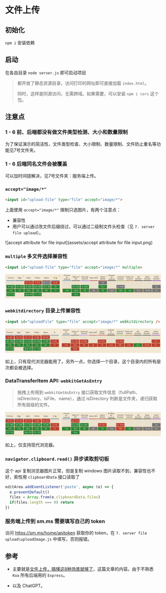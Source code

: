 # 文件上传

## 初始化

`npm i` 安装依赖

## 启动

在各自目录 `node server.js` 即可启动项目

> 都开放了静态资源目录，访问打印的网址即可直接加载 `index.html`。
>
> 同时，这样是同源访问，无需跨域。如果需要，可以安装 `npm i cors` 这个包。

## 注意点

### 1 - 6 前、后端都没有做文件类型检测、大小和数量限制

为了保证演示的简洁性，文件类型检查、大小限制、数量限制、文件防止重名等功能见7号文件夹。

### 1 - 6 后端同名文件会被覆盖

可以加时间搓解决，见7号文件夹：服务端上传。

###  `accept="image/*"` 

```html
<input id="upload-file" type="file" accept="image/*">
```

上面使用 `accept="image/*"` 限制只选图片，有两个注意点：

- 兼容性
- 用户可以通过改文件后缀绕过，可以通过二级制文件头检查（见 `7. server file upload`）。

![accept attribute for file input](assets/accept attribute for file input.png)

### `multiple` 多文件选择兼容性

```html
<input id="upload-file" type="file" accept="image/*" multiple>
```

![image-20230311224937252](assets/image-20230311224937252.png)

### `webkitdirectory` 目录上传兼容性

```html
<input id="uploadFile" type="file" accept="image/*" webkitdirectory />
```

![image-20230311225219664](assets/image-20230311225219664.png)

如上，只有现代浏览器能用了。另外一点，你选择一个目录，这个目录内的所有层次都会被选择。

### DataTransferItem API: `webkitGetAsEntry`

> 拖拽上传用到 `webkitGetAsEntry` 接口获取文件信息（fullPath、isDirectory、isFile、name），通过 isDirectory 判断是文件夹，递归获取所有层级的文件。

![image-20230314052214351](assets/image-20230314052214351.png)

如上，仅支持现代浏览器。

### `navigator.clipboard.read()` 异步读取剪切板

这个 api 复制浏览器图片正常，但是复制 windows 图片读取不到，兼容性也不好，索性用 `clipboardData` 接口读取了

```js
editArea.addEventListener('paste', async (e) => {
  e.preventDefault()
  files = Array.from(e.clipboardData.files)
  if(files.length === 0) return
})
```

### 服务端上传到 sm.ms 需要填写自己的 token

访问 https://sm.ms/home/apitoken 获取你的 token，在 `7. server file upload\uploadImage.js` 中填写，否则报错。

## 参考

- 主要就是[文件上传，搞懂这8种场景就够了](https://juejin.cn/post/6980142557066067982)，这篇文章的内容。由于不熟悉 `Koa` 所有后端用的 `Express`。

- 以及 ChatGPT。
